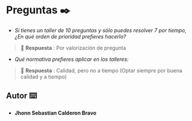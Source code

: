 # Preguntas ✒️

- _Si tienes un taller de 10 preguntas y sólo puedes resolver 7 por tiempo, ¿En qué orden de prioridad prefieres hacerlo?_
> 📌 **Respuesta** : Por valorización de pregunta

- _Qué normativa prefieres aplicar en los talleres:_
> 📌 **Respuesta** : Calidad, pero no a tiempo (Optar siempre por buena calidad y a tiempo)

## Autor ⌨️
- **Jhonn Sebastian Calderon Bravo**